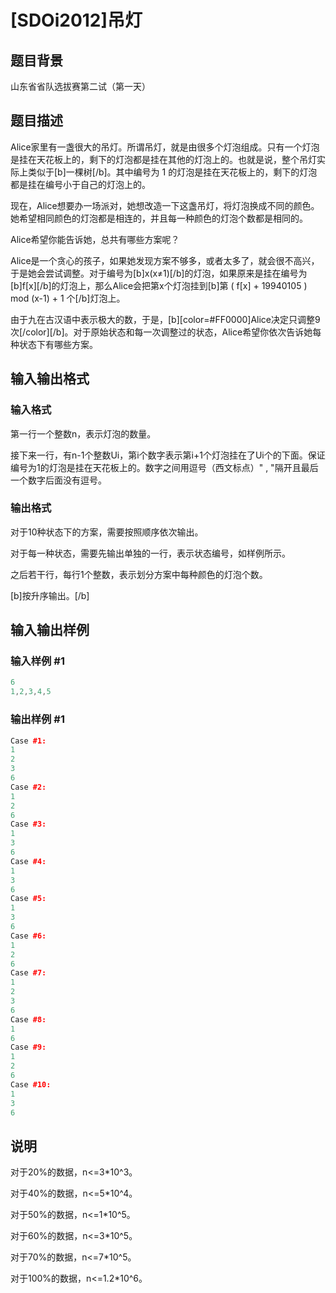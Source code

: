 # [SDOi2012]吊灯

## 题目背景

山东省省队选拔赛第二试（第一天）

## 题目描述

Alice家里有一盏很大的吊灯。所谓吊灯，就是由很多个灯泡组成。只有一个灯泡是挂在天花板上的，剩下的灯泡都是挂在其他的灯泡上的。也就是说，整个吊灯实际上类似于[b]一棵树[/b]。其中编号为 1 的灯泡是挂在天花板上的，剩下的灯泡都是挂在编号小于自己的灯泡上的。

现在，Alice想要办一场派对，她想改造一下这盏吊灯，将灯泡换成不同的颜色。她希望相同颜色的灯泡都是相连的，并且每一种颜色的灯泡个数都是相同的。

Alice希望你能告诉她，总共有哪些方案呢？

Alice是一个贪心的孩子，如果她发现方案不够多，或者太多了，就会很不高兴，于是她会尝试调整。对于编号为[b]x(x≠1)[/b]的灯泡，如果原来是挂在编号为[b]f[x][/b]的灯泡上，那么Alice会把第x个灯泡挂到[b]第 ( f[x] + 19940105 ) mod (x-1) + 1 个[/b]灯泡上。

由于九在古汉语中表示极大的数，于是，[b][color=#FF0000]Alice决定只调整9次[/color][/b]。对于原始状态和每一次调整过的状态，Alice希望你依次告诉她每种状态下有哪些方案。

## 输入输出格式

### 输入格式

第一行一个整数n，表示灯泡的数量。

接下来一行，有n-1个整数Ui，第i个数字表示第i+1个灯泡挂在了Ui个的下面。保证编号为1的灯泡是挂在天花板上的。数字之间用逗号（西文标点）" , "隔开且最后一个数字后面没有逗号。

### 输出格式

对于10种状态下的方案，需要按照顺序依次输出。

对于每一种状态，需要先输出单独的一行，表示状态编号，如样例所示。

之后若干行，每行1个整数，表示划分方案中每种颜色的灯泡个数。

[b]按升序输出。[/b]

## 输入输出样例

### 输入样例 #1

```cpp
6
1,2,3,4,5
```


### 输出样例 #1

```cpp
Case #1:
1
2
3
6
Case #2:
1
2
6
Case #3:
1
3
6
Case #4:
1
3
6
Case #5:
1
3
6
Case #6:
1
2
6
Case #7:
1
2
3
6
Case #8:
1
6
Case #9:
1
2
6
Case #10:
1
3
6
```


## 说明

对于20%的数据，n<=3\*10^3。

对于40%的数据，n<=5\*10^4。

对于50%的数据，n<=1\*10^5。

对于60%的数据，n<=3\*10^5。

对于70%的数据，n<=7\*10^5。

对于100%的数据，n<=1.2\*10^6。

